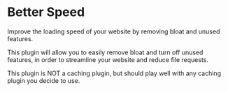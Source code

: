 # Better Speed
Improve the loading speed of your website by removing bloat and unused features.

This plugin will allow you to easily remove bloat and turn off unused features, in order to streamline your website and reduce file requests.

This plugin is NOT a caching plugin, but should play well with any caching plugin you decide to use.
